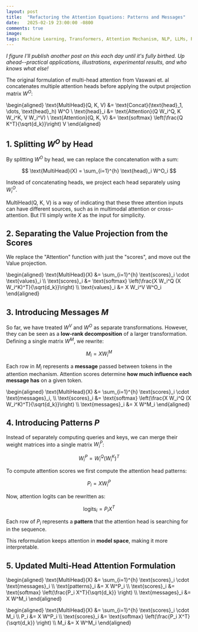 ```yaml
---
layout: post
title:  "Refactoring the Attention Equations: Patterns and Messages"
date:   2025-02-19 23:00:00 -0800
comments: true
image:
tags: Machine Learning, Transformers, Attention Mechanism, NLP, LLMs, Rank Factorization, Low-Rank Attention, Multi-Head Attention, Optimization
---
```


_I figure I'll publish another post on this each day until it's fully birthed. Up ahead--practical applications, illustrations, experimental results, and who knows what else!_

The original formulation of multi-head attention from Vaswani et. al concatenates multiple attention heads before applying the output projection matrix $W^O$:

\begin{aligned}
    \text{MultiHead}(Q, K, V) &= \text{Concat}(\text{head}_1, \dots, \text{head}_h) W^O \\
    \text{head}_i &= \text{Attention}(Q W_i^Q, K W_i^K, V W_i^V) \\
    \text{Attention}(Q, K, V) &= \text{softmax} \left(\frac{Q K^T}{\sqrt{d_k}}\right) V
\end{aligned}



## 1. Splitting $W^O$ by Head

By splitting $W^O$ by head, we can replace the concatenation with a sum: 

$$
\text{MultiHead}(X) = \sum_{i=1}^{h} \text{head}_i W^O_i
$$

Instead of concatenating heads, we project each head separately using $W^O_i$. 

MultiHead(Q, K, V) is a way of indicating that these three attention inputs can have different sources, such as in multimodal attention or cross-attention. But I'll simply write $X$ as the input for simplicity. 

## 2. Separating the Value Projection from the Scores

We replace the "Attention" function with just the "scores", and move out the Value projection.

\begin{aligned}
    \text{MultiHead}(X) &= \sum_{i=1}^{h} \text{scores}_i \cdot \text{values}_i \\\\
    \text{scores}_i &= \text{softmax} \left(\frac{X W_i^Q (X W_i^K)^T}{\sqrt{d_k}}\right) \\\\
    \text{values}_i &= X W_i^V W^O_i
\end{aligned}


## 3. Introducing Messages $M$



So far, we have treated $W^V$ and $W^O$ as separate transformations. However, they can be seen as a **low-rank decomposition** of a larger transformation. Defining a single matrix $W^M$, we rewrite:

$$
M_i = X W^M_i
$$

Each row in $M_i$ represents a **message** passed between tokens in the attention mechanism. Attention scores determine **how much influence each message has** on a given token.



\begin{aligned}
    \text{MultiHead}(X) &= \sum_{i=1}^{h} \text{scores}_i \cdot \text{messages}_i, \\\\
    \text{scores}_i &= \text{softmax} \left(\frac{X W_i^Q (X W_i^K)^T}{\sqrt{d_k}}\right) \\\\
    \text{messages}_i &= X W^M_i
\end{aligned}



## 4. Introducing Patterns $P$

Instead of separately computing queries and keys, we can merge their weight matrices into a single matrix $W^P_i$:

$$
W^P_i = W^Q_i (W^K_i)^T
$$

To compute attention scores we first compute the attention head patterns:

$$
P_i = X W^P_i
$$



Now, attention logits can be rewritten as:

$$
\text{logits}_i = P_i X^T
$$

Each row of $P_i$ represents a **pattern** that the attention head is searching for in the sequence.

This reformulation keeps attention in **model space**, making it more interpretable.


## 5. Updated Multi-Head Attention Formulation



\begin{aligned}
    \text{MultiHead}(X) &= \sum_{i=1}^{h} \text{scores}_i \cdot \text{messages}_i \\\\
    \text{patterns}_i &= X W^P_i \\\\
    \text{scores}_i &= \text{softmax} \left(\frac{P_i X^T}{\sqrt{d_k}} \right) \\\\
    \text{messages}_i &= X W^M_i
\end{aligned}




\begin{aligned}
    \text{MultiHead}(X) &= \sum_{i=1}^{h} \text{scores}_i \cdot M_i \\\\
    P_i &= X W^P_i \\\\
    \text{scores}_i &= \text{softmax} \left(\frac{P_i X^T}{\sqrt{d_k}} \right) \\\\
    M_i &= X W^M_i
\end{aligned}

